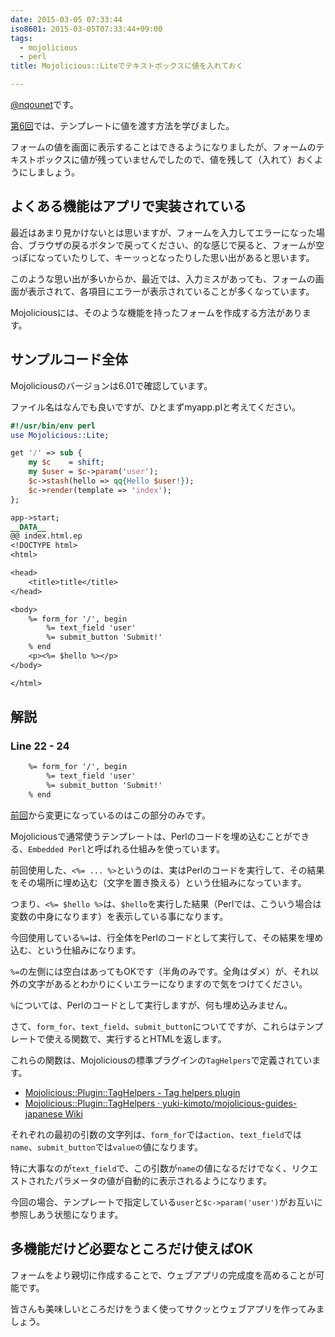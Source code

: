 ```yaml
---
date: 2015-03-05 07:33:44
iso8601: 2015-03-05T07:33:44+09:00
tags:
  - mojolicious
  - perl
title: Mojolicious::Liteでテキストボックスに値を入れておく

---
```


<p><a href="https://twitter.com/nqounet">@nqounet</a>です。</p>

<p><a href="https://www.nqou.net/2015/02/12/081257" title="Mojolicious::Liteでテンプレートに値を渡す">第6回</a>では、テンプレートに値を渡す方法を学びました。</p>

<p>フォームの値を画面に表示することはできるようになりましたが、フォームのテキストボックスに値が残っていませんでしたので、値を残して（入れて）おくようにしましょう。</p>



<h2>よくある機能はアプリで実装されている</h2>

<p>最近はあまり見かけないとは思いますが、フォームを入力してエラーになった場合、ブラウザの戻るボタンで戻ってください、的な感じで戻ると、フォームが空っぽになっていたりして、キーッっとなったりした思い出があると思います。</p>

<p>このような思い出が多いからか、最近では、入力ミスがあっても、フォームの画面が表示されて、各項目にエラーが表示されていることが多くなっています。</p>

<p>Mojoliciousには、そのような機能を持ったフォームを作成する方法があります。</p>

<h2>サンプルコード全体</h2>

<p>Mojoliciousのバージョンは6.01で確認しています。</p>

<p>ファイル名はなんでも良いですが、ひとまずmyapp.plと考えてください。</p>

```perl myapp.pl
#!/usr/bin/env perl
use Mojolicious::Lite;

get '/' => sub {
    my $c    = shift;
    my $user = $c->param('user');
    $c->stash(hello => qq{Hello $user!});
    $c->render(template => 'index');
};

app->start;
__DATA__
@@ index.html.ep
<!DOCTYPE html>
<html>

<head>
    <title>title</title>
</head>

<body>
    %= form_for '/', begin
        %= text_field 'user'
        %= submit_button 'Submit!'
    % end
    <p><%= $hello %></p>
</body>

</html>
```

<h2>解説</h2>

<h3>Line 22 - 24</h3>

```html
    %= form_for '/', begin
        %= text_field 'user'
        %= submit_button 'Submit!'
    % end
```

<p><a href="https://www.nqou.net/2015/02/12/081257" title="Mojolicious::Liteでテンプレートに値を渡す">前回</a>から変更になっているのはこの部分のみです。</p>

<p>Mojoliciousで通常使うテンプレートは、Perlのコードを埋め込むことができる、<code>Embedded Perl</code>と呼ばれる仕組みを使っています。</p>

<p>前回使用した、<code><%= ... %></code>というのは、実はPerlのコードを実行して、その結果をその場所に埋め込む（文字を置き換える）という仕組みになっています。</p>

<p>つまり、<code><%= $hello %></code>は、<code>$hello</code>を実行した結果（Perlでは、こういう場合は変数の中身になります）を表示している事になります。</p>

<p>今回使用している<code>%=</code>は、行全体をPerlのコードとして実行して、その結果を埋め込む、という仕組みになります。</p>

<p><code>%=</code>の左側には空白はあってもOKです（半角のみです。全角はダメ）が、それ以外の文字があるとわかりにくいエラーになりますので気をつけてください。</p>

<p><code>%</code>については、Perlのコードとして実行しますが、何も埋め込みません。</p>

<p>さて、<code>form_for</code>、<code>text_field</code>、<code>submit_button</code>についてですが、これらはテンプレートで使える関数で、実行するとHTMLを返します。</p>

<p>これらの関数は、Mojoliciousの標準プラグインの<code>TagHelpers</code>で定義されています。</p>

<ul>
<li><a href="http://mojolicio.us/perldoc/Mojolicious/Plugin/TagHelpers">Mojolicious::Plugin::TagHelpers - Tag helpers plugin</a></li>
<li><a href="https://github.com/yuki-kimoto/mojolicious-guides-japanese/wiki/Mojolicious::Plugin::TagHelpers">Mojolicious::Plugin::TagHelpers · yuki-kimoto/mojolicious-guides-japanese Wiki</a></li>
</ul>

<p>それぞれの最初の引数の文字列は、<code>form_for</code>では<code>action</code>、<code>text_field</code>では<code>name</code>、<code>submit_button</code>では<code>valueの</code>値になります。</p>

<p>特に大事なのが<code>text_field</code>で、この引数が<code>name</code>の値になるだけでなく、リクエストされたパラメータの値が自動的に表示されるようになります。</p>

<p>今回の場合、テンプレートで指定している<code>user</code>と<code>$c->param('user')</code>がお互いに参照しあう状態になります。</p>

<h2>多機能だけど必要なところだけ使えばOK</h2>

<p>フォームをより親切に作成することで、ウェブアプリの完成度を高めることが可能です。</p>

<p>皆さんも美味しいところだけをうまく使ってサクッとウェブアプリを作ってみましょう。</p>
    	